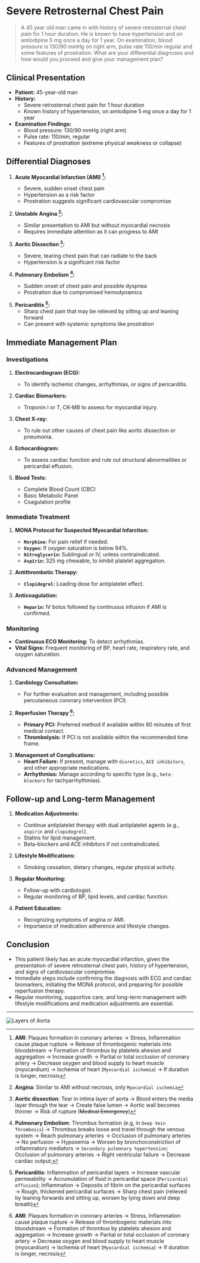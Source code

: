 # Severe Retrosternal Chest Pain

> A 45 year old man came in with history of severe retrosternal chest pain for 1 hour duration. He is known to have hypertension and on amlodipine 5 mg once a day for 1 year. On examination, blood pressure is 130/90 mmHg on right arm, pulse rate 110/min regular and some features of prostration. What are your differential diagnoses and how would you proceed and give your management plan?

## Clinical Presentation

- **Patient:** 45-year-old man
- **History:**
  - Severe retrosternal chest pain for 1 hour duration
  - Known history of hypertension, on amlodipine 5 mg once a day for 1 year
- **Examination Findings:**
  - Blood pressure: 130/90 mmHg (right arm)
  - Pulse rate: 110/min, regular
  - Features of prostration (extreme physical weakness or collapse)

## Differential Diagnoses

1. **Acute Myocardial Infarction (AMI) [^1]:**

   - Severe, sudden onset chest pain
   - Hypertension as a risk factor
   - Prostration suggests significant cardiovascular compromise

[^1]: **AMI**: Plaques formation in coronary arteries → Stress, Inflammation cause plaque rupture → Release of thrombogenic materials into bloodstream → Formation of thrombus by platelets ahesion and aggregation → Increase growth → Partial or total occlusion of coronary artery → Decrease oxygen and blood supply to heart muscle (myocardium) → Ischemia of heart (`Myocardial ischemia`) → If duration is longer, necrosis

2. **Unstable Angina [^2]:**

   - Similar presentation to AMI but without myocardial necrosis
   - Requires immediate attention as it can progress to AMI

[^2]: **Angina**: Similar to AMI without necrosis, only `Myocardial ischemia`

3. **Aortic Dissection [^3]:**

   - Severe, tearing chest pain that can radiate to the back
   - Hypertension is a significant risk factor

[^3]: **Aortic dissection**: Tear in intima layer of aorta → Blood enters the media layer through the tear → Create false lumen → Aortic wall becomes thinner → Risk of rupture (~~Medical Emergency~~)

4. **Pulmonary Embolism [^4]:**

   - Sudden onset of chest pain and possible dyspnea
   - Prostration due to compromised hemodynamics

[^4]: **Pulmonary Embolism**: Thrombus formation (e.g, in `Deep Vein Thrombosis`) → Thrombus breaks loose and travel through the venous system → Reach pulmonary arteries → Occlusion of pulmonary arteries → No perfusion → Hypoxemia → Worsen by bronchoconstriction of inflammatory mediators → `Secondary pulmonary hypertension`; Occlusion of pulmonary arteries → Right ventricular failure → Decrease cardiac output;

5. **Pericarditis [^5]:**
   - Sharp chest pain that may be relieved by sitting up and leaning forward
   - Can present with systemic symptoms like prostration

[^5]: **Pericarditis**: Inflammation of pericardial layers → Increase vascular permeability → Accumulation of fluid in pericardial space (`Pericardial effusion`); Inflammation → Deposits of fibrin on the pericardial surfaces → Rough, thickened pericardial surfaces → Sharp chest pain (relieved by leaning forwards and sitting up, worsen by lying down and deep breath)

## Immediate Management Plan

### Investigations

1. **Electrocardiogram (ECG):**

   - To identify ischemic changes, arrhythmias, or signs of pericarditis.

2. **Cardiac Biomarkers:**

   - Troponin I or T, CK-MB to assess for myocardial injury.

3. **Chest X-ray:**

   - To rule out other causes of chest pain like aortic dissection or pneumonia.

4. **Echocardiogram:**

   - To assess cardiac function and rule out structural abnormalities or pericardial effusion.

5. **Blood Tests:**
   - Complete Blood Count (CBC)
   - Basic Metabolic Panel
   - Coagulation profile

### Immediate Treatment

1. **MONA Protocol for Suspected Myocardial Infarction:**

   - **`Morphine`:** For pain relief if needed.
   - **`Oxygen`:** If oxygen saturation is below 94%.
   - **`Nitroglycerin`:** Sublingual or IV, unless contraindicated.
   - **`Aspirin`:** 325 mg chewable, to inhibit platelet aggregation.

2. **Antithrombotic Therapy:**

   - **`Clopidogrel`:** Loading dose for antiplatelet effect.

3. **Anticoagulation:**
   - **`Heparin`:** IV bolus followed by continuous infusion if AMI is confirmed.

### Monitoring

- **Continuous ECG Monitoring:** To detect arrhythmias.
- **Vital Signs:** Frequent monitoring of BP, heart rate, respiratory rate, and oxygen saturation.

### Advanced Management

1. **Cardiology Consultation:**

   - For further evaluation and management, including possible percutaneous coronary intervention (PCI).

2. **Reperfusion Therapy [^1]:**

   - **Primary PCI:** Preferred method if available within 90 minutes of first medical contact.
   - **Thrombolysis:** If PCI is not available within the recommended time frame.

[^1]: **Reperfusion Therapy**: A procedure to restore blood flow, either through or around the blocked arteries; It includes both drugs and surgeries.

3. **Management of Complications:**
   - **Heart Failure:** If present, manage with `diuretics`, `ACE inhibitors`, and other appropriate medications.
   - **Arrhythmias:** Manage according to specific type (e.g., `beta-blockers` for tachyarrhythmias).

## Follow-up and Long-term Management

1. **Medication Adjustments:**

   - Continue antiplatelet therapy with dual antiplatelet agents (e.g., `aspirin` and `clopidogrel`).
   - Statins for lipid management.
   - Beta-blockers and ACE inhibitors if not contraindicated.

2. **Lifestyle Modifications:**

   - Smoking cessation, dietary changes, regular physical activity.

3. **Regular Monitoring:**

   - Follow-up with cardiologist.
   - Regular monitoring of BP, lipid levels, and cardiac function.

4. **Patient Education:**
   - Recognizing symptoms of angina or AMI.
   - Importance of medication adherence and lifestyle changes.

## Conclusion

- This patient likely has an acute myocardial infarction, given the presentation of severe retrosternal chest pain, history of hypertension, and signs of cardiovascular compromise.
- Immediate steps include confirming the diagnosis with ECG and cardiac biomarkers, initiating the MONA protocol, and preparing for possible reperfusion therapy.
- Regular monitoring, supportive care, and long-term management with lifestyle modifications and medication adjustments are essential.

---

![Layers of Aorta](/cvs/layers-of-aorta.webp)
